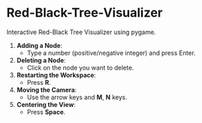 # Red-Black-Tree-Visualizer
Interactive Red-Black Tree Visualizer using pygame.

1. **Adding a Node**: 
   - Type a number (positive/negative integer) and press Enter.
2. **Deleting a Node**:
   - Click on the node you want to delete.
3. **Restarting the Workspace**:
   - Press **R**.
4. **Moving the Camera**:
   - Use the arrow keys and **M**, **N** keys.
5. **Centering the View**:
   - Press **Space**.
